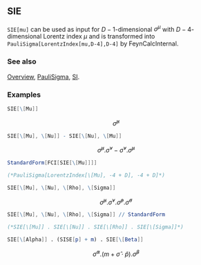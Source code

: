## SIE

`SIE[mu]` can be used as input for $D-1$-dimensional $\sigma^{\mu }$ with $D-4$-dimensional Lorentz index $\mu$ and is transformed into `PauliSigma[LorentzIndex[mu,D-4],D-4]` by FeynCalcInternal.

### See also

[Overview](Extra/FeynCalc.md), [PauliSigma](PauliSigma.md), [SI](SI.md).

### Examples

```mathematica
SIE[\[Mu]]
```

$$\hat{\sigma }^{\mu }$$

```mathematica
SIE[\[Mu], \[Nu]] - SIE[\[Nu], \[Mu]]
```

$$\hat{\sigma }^{\mu }.\hat{\sigma }^{\nu }-\hat{\sigma }^{\nu }.\hat{\sigma }^{\mu }$$

```mathematica
StandardForm[FCI[SIE[\[Mu]]]]

(*PauliSigma[LorentzIndex[\[Mu], -4 + D], -4 + D]*)
```

```mathematica
SIE[\[Mu], \[Nu], \[Rho], \[Sigma]]
```

$$\hat{\sigma }^{\mu }.\hat{\sigma }^{\nu }.\hat{\sigma }^{\rho }.\hat{\sigma }^{\sigma }$$

```mathematica
SIE[\[Mu], \[Nu], \[Rho], \[Sigma]] // StandardForm

(*SIE[\[Mu]] . SIE[\[Nu]] . SIE[\[Rho]] . SIE[\[Sigma]]*)
```

```mathematica
SIE[\[Alpha]] . (SISE[p] + m) . SIE[\[Beta]]
```

$$\hat{\sigma }^{\alpha }.\left(m+\hat{\sigma }\cdot \hat{p}\right).\hat{\sigma }^{\beta }$$